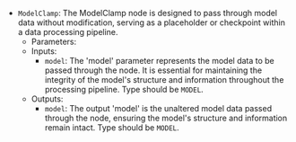 - `ModelClamp`: The ModelClamp node is designed to pass through model data without modification, serving as a placeholder or checkpoint within a data processing pipeline.
    - Parameters:
    - Inputs:
        - `model`: The 'model' parameter represents the model data to be passed through the node. It is essential for maintaining the integrity of the model's structure and information throughout the processing pipeline. Type should be `MODEL`.
    - Outputs:
        - `model`: The output 'model' is the unaltered model data passed through the node, ensuring the model's structure and information remain intact. Type should be `MODEL`.
